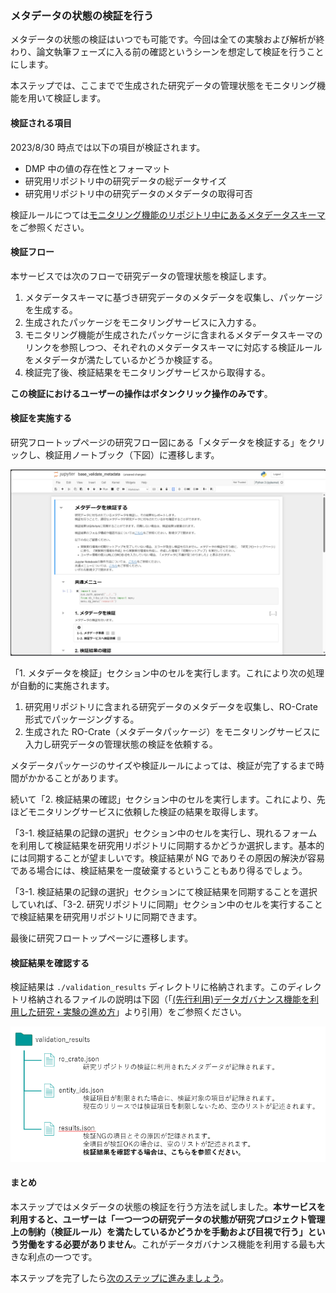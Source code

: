 ### メタデータの状態の検証を行う

メタデータの状態の検証はいつでも可能です。今回は全ての実験および解析が終わり、論文執筆フェーズに入る前の確認というシーンを想定して検証を行うことにします。

本ステップでは、ここまでで生成された研究データの管理状態をモニタリング機能を用いて検証します。

#### 検証される項目

2023/8/30 時点では以下の項目が検証されます。

* DMP 中の値の存在性とフォーマット
* 研究用リポジトリ中の研究データの総データサイズ
* 研究用リポジトリ中の研究データのメタデータの取得可否

検証ルールにつては[モニタリング機能のリポジトリ中にあるメタデータスキーマ](https://github.com/NII-DG/nii-dg/tree/main/nii_dg/schema)をご参照ください。

#### 検証フロー

本サービスでは次のフローで研究データの管理状態を検証します。

1. メタデータスキーマに基づき研究データのメタデータを収集し、パッケージを生成する。
2. 生成されたパッケージをモニタリングサービスに入力する。
3. モニタリング機能が生成されたパッケージに含まれるメタデータスキーマのリンクを参照しつつ、それぞれのメタデータスキーマに対応する検証ルールをメタデータが満たしているかどうか検証する。
4. 検証完了後、検証結果をモニタリングサービスから取得する。

**この検証におけるユーザーの操作はボタンクリック操作のみです**。

#### 検証を実施する

研究フロートップページの研究フロー図にある「メタデータを検証する」をクリックし、検証用ノートブック（下図）に遷移します。

![](./images/research_flow_validate_metadata.png)

「1. メタデータを検証」セクション中のセルを実行します。これにより次の処理が自動的に実施されます。

1. 研究用リポジトリに含まれる研究データのメタデータを収集し、RO-Crate 形式でパッケージングする。
1. 生成された RO-Crate（メタデータパッケージ）をモニタリングサービスに入力し研究データの管理状態の検証を依頼する。

メタデータパッケージのサイズや検証ルールによっては、検証が完了するまで時間がかかることがあります。

続いて「2. 検証結果の確認」セクション中のセルを実行します。これにより、先ほどモニタリングサービスに依頼した検証の結果を取得します。

「3-1. 検証結果の記録の選択」セクション中のセルを実行し、現れるフォームを利用して検証結果を研究用リポジトリに同期するかどうか選択します。基本的には同期することが望ましいです。検証結果が NG でありその原因の解決が容易である場合には、検証結果を一度破棄するということもあり得るでしょう。

「3-1. 検証結果の記録の選択」セクションにて検証結果を同期することを選択していれば、「3-2. 研究リポジトリに同期」セクション中のセルを実行することで検証結果を研究用リポジトリに同期できます。

最後に研究フロートップページに遷移します。

#### 検証結果を確認する

検証結果は `./validation_results` ディレクトリに格納されます。このディレクトリ格納されるファイルの説明は下図（「[(先行利用)データガバナンス機能を利用した研究・実験の進め方](https://support.rdm.nii.ac.jp/usermanual/60/)」より引用）をご参照ください。

![](./images/img6021_validation_results_dir.png)

#### まとめ

本ステップではメタデータの状態の検証を行う方法を試しました。**本サービスを利用すると、ユーザーは「一つ一つの研究データの状態が研究プロジェクト管理上の制約（検証ルール）を満たしているかどうかを手動および目視で行う」という労働をする必要がありません**。これがデータガバナンス機能を利用する最も大きな利点の一つです。

本ステップを完了したら[次のステップに進みましょう](./carry_out_analysis.md)。
